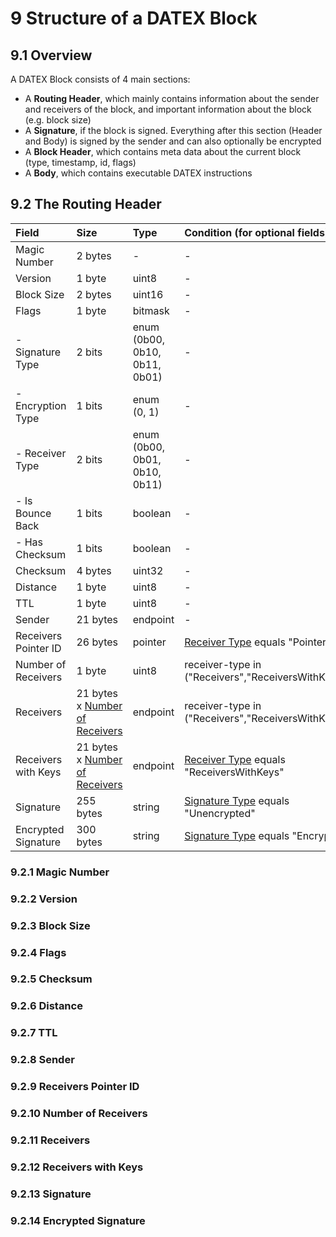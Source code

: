 # 9 Structure of a DATEX Block

## 9.1 Overview

A DATEX Block consists of 4 main sections:

- A **Routing Header**, which mainly contains information about the sender and
  receivers of the block, and important information about the block (e.g. block
  size)
- A **Signature**, if the block is signed. Everything after this section (Header
  and Body) is signed by the sender and can also optionally be encrypted
- A **Block Header**, which contains meta data about the current block (type,
  timestamp, id, flags)
- A **Body**, which contains executable DATEX instructions

<DXBProtocolViewer speck="./assets/structures/dxb.json"></DXBProtocolViewer>

## 9.2 The Routing Header

<speck-table level="2" file="./assets/structures/dxb.json" section="Routing Header">

| Field                                                           | Size                                                             | Type                          | Condition (for optional fields)                                           |
| :-------------------------------------------------------------- | :--------------------------------------------------------------- | :---------------------------- | :------------------------------------------------------------------------ |
| Magic Number                                                    | 2 bytes                                                          | -                             | -                                                                         |
| Version                                                         | 1 byte                                                           | uint8                         | -                                                                         |
| Block Size                                                      | 2 bytes                                                          | uint16                        | -                                                                         |
| Flags                                                           | 1 byte                                                           | bitmask                       | -                                                                         |
| - Signature Type                                                | 2 bits                                                           | enum (0b00, 0b10, 0b11, 0b01) | -                                                                         |
| - Encryption Type                                               | 1 bits                                                           | enum (0, 1)                   | -                                                                         |
| - Receiver Type                                                 | 2 bits                                                           | enum (0b00, 0b01, 0b10, 0b11) | -                                                                         |
| - Is Bounce Back                                                | 1 bits                                                           | boolean                       | -                                                                         |
| - Has Checksum                                                  | 1 bits                                                           | boolean                       | -                                                                         |
| Checksum                                                        | 4 bytes                                                          | uint32                        | -                                                                         |
| Distance                                                        | 1 byte                                                           | uint8                         | -                                                                         |
| TTL                                                             | 1 byte                                                           | uint8                         | -                                                                         |
| Sender                                                          | 21 bytes                                                         | endpoint                      | -                                                                         |
| Receivers Pointer ID                                            | 26 bytes                                                         | pointer                       | [Receiver Type](#routing-header-receiver-type) equals "Pointer"           |
| <a name="routing-header-receiver-count">Number of Receivers</a> | 1 byte                                                           | uint8                         | receiver-type in ("Receivers","ReceiversWithKeys")                        |
| Receivers                                                       | 21 bytes x [Number of Receivers](#routing-header-receiver-count) | endpoint                      | receiver-type in ("Receivers","ReceiversWithKeys")                        |
| Receivers with Keys                                             | 21 bytes x [Number of Receivers](#routing-header-receiver-count) | endpoint                      | [Receiver Type](#routing-header-receiver-type) equals "ReceiversWithKeys" |
| Signature                                                       | 255 bytes                                                        | string                        | [Signature Type](#routing-header-signature-type) equals "Unencrypted"     |
| Encrypted Signature                                             | 300 bytes                                                        | string                        | [Signature Type](#routing-header-signature-type) equals "Encrypted"       |


<a name="routing-header-magic-number"></a>
### 9.2.1 Magic Number


<a name="routing-header-version"></a>
### 9.2.2 Version


<a name="routing-header-block-size"></a>
### 9.2.3 Block Size


<a name="routing-header-flags"></a>
### 9.2.4 Flags


<a name="routing-header-checksum"></a>
### 9.2.5 Checksum


<a name="routing-header-distance"></a>
### 9.2.6 Distance


<a name="routing-header-ttl"></a>
### 9.2.7 TTL


<a name="routing-header-sender"></a>
### 9.2.8 Sender


<a name="routing-header-receivers-pointer-id"></a>
### 9.2.9 Receivers Pointer ID


<a name="routing-header-receiver-count"></a>
### 9.2.10 Number of Receivers


<a name="routing-header-receivers"></a>
### 9.2.11 Receivers


<a name="routing-header-receivers-with-keys"></a>
### 9.2.12 Receivers with Keys


<a name="routing-header-signature"></a>
### 9.2.13 Signature


<a name="routing-header-encrypted-signature"></a>
### 9.2.14 Encrypted Signature



</speck-table>
